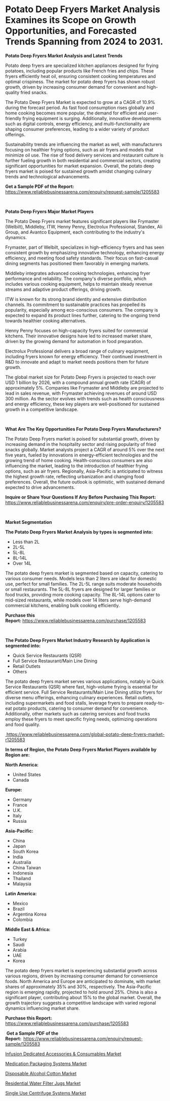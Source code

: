 <p><h1>Potato Deep Fryers Market Analysis Examines its Scope on Growth Opportunities, and Forecasted Trends Spanning from 2024 to 2031.</h1></p><p><strong>Potato Deep Fryers Market Analysis and Latest Trends</strong></p>
<p><p>Potato deep fryers are specialized kitchen appliances designed for frying potatoes, including popular products like French fries and chips. These fryers efficiently heat oil, ensuring consistent cooking temperatures and optimal crispiness. The market for potato deep fryers has shown robust growth, driven by increasing consumer demand for convenient and high-quality fried snacks. </p><p>The Potato Deep Fryers Market is expected to grow at a CAGR of 10.9% during the forecast period. As fast food consumption rises globally and home cooking becomes more popular, the demand for efficient and user-friendly frying equipment is surging. Additionally, innovative developments such as digital controls, energy efficiency, and multi-functionality are shaping consumer preferences, leading to a wider variety of product offerings. </p><p>Sustainability trends are influencing the market as well, with manufacturers focusing on healthier frying options, such as air fryers and models that minimize oil use. The rise of food delivery services and restaurant culture is further fueling growth in both residential and commercial sectors, creating significant opportunities for market expansion. Overall, the potato deep fryers market is poised for sustained growth amidst changing culinary trends and technological advancements.</p></p>
<p><strong>Get a Sample PDF of the Report:&nbsp;</strong> <a href="https://www.reliablebusinessarena.com/enquiry/request-sample/1205583?utm_campaign=1294&utm_medium=2&utm_source=Github&utm_content=ia&utm_term=16102024&utm_id=potato-deep-fryers">https://www.reliablebusinessarena.com/enquiry/request-sample/1205583</a></p>
<p>&nbsp;</p>
<p><strong>Potato Deep Fryers Major Market Players</strong></p>
<p><p>The Potato Deep Fryers market features significant players like Frymaster (Welbilt), Middleby, ITW, Henny Penny, Electrolux Professional, Standex, Ali Group, and Avantco Equipment, each contributing to the industry's dynamics. </p><p>Frymaster, part of Welbilt, specializes in high-efficiency fryers and has seen consistent growth by emphasizing innovative technology, enhancing energy efficiency, and meeting food safety standards. Their focus on fast-casual dining segments has positioned them favorably in emerging markets.</p><p>Middleby integrates advanced cooking technologies, enhancing fryer performance and reliability. The company's diverse portfolio, which includes various cooking equipment, helps to maintain steady revenue streams and adaptive product offerings, driving growth.</p><p>ITW is known for its strong brand identity and extensive distribution channels. Its commitment to sustainable practices has propelled its popularity, especially among eco-conscious consumers. The company is expected to expand its product lines further, catering to the ongoing trend towards healthier cooking alternatives.</p><p>Henny Penny focuses on high-capacity fryers suited for commercial kitchens. Their innovative designs have led to increased market share, driven by the growing demand for automation in food preparation.</p><p>Electrolux Professional delivers a broad range of culinary equipment, including fryers known for energy efficiency. Their continued investment in R&D to innovate and adapt to market needs positions them for future growth.</p><p>The global market size for Potato Deep Fryers is projected to reach over USD 1 billion by 2026, with a compound annual growth rate (CAGR) of approximately 5%. Companies like Frymaster and Middleby are projected to lead in sales revenue, with Frymaster achieving revenues of around USD 300 million. As the sector evolves with trends such as health consciousness and energy efficiency, these key players are well-positioned for sustained growth in a competitive landscape.</p></p>
<p>&nbsp;</p>
<p><strong>What Are The Key Opportunities For Potato Deep Fryers Manufacturers?</strong></p>
<p><p>The Potato Deep Fryers market is poised for substantial growth, driven by increasing demand in the hospitality sector and rising popularity of fried snacks globally. Market analysts project a CAGR of around 5% over the next five years, fueled by innovations in energy-efficient technologies and the growing trend of home cooking. Health-conscious consumers are also influencing the market, leading to the introduction of healthier frying options, such as air fryers. Regionally, Asia-Pacific is anticipated to witness the highest growth rate, reflecting urbanization and changing food preferences. Overall, the future outlook is optimistic, with sustained demand expected to drive advancements.</p></p>
<p><strong>Inquire or Share Your Questions If Any Before Purchasing This Report:</strong> <a href="https://www.reliablebusinessarena.com/enquiry/pre-order-enquiry/1205583?utm_campaign=1294&utm_medium=2&utm_source=Github&utm_content=ia&utm_term=16102024&utm_id=potato-deep-fryers">https://www.reliablebusinessarena.com/enquiry/pre-order-enquiry/1205583</a></p>
<p>&nbsp;</p>
<p><strong>Market Segmentation</strong></p>
<p><strong>The Potato Deep Fryers Market Analysis by types is segmented into:</strong></p>
<p><ul><li>Less than 2L</li><li>2L-5L</li><li>5L-8L</li><li>8L-14L</li><li>Over 14L</li></ul></p>
<p><p>The potato deep fryers market is segmented based on capacity, catering to various consumer needs. Models less than 2 liters are ideal for domestic use, perfect for small families. The 2L-5L range suits moderate households or small restaurants. The 5L-8L fryers are designed for larger families or food trucks, providing more cooking capacity. The 8L-14L options cater to mid-sized restaurants, while models over 14 liters serve high-demand commercial kitchens, enabling bulk cooking efficiently.</p></p>
<p><strong>Purchase this Report:&nbsp;</strong><a href="https://www.reliablebusinessarena.com/purchase/1205583?utm_campaign=1294&utm_medium=2&utm_source=Github&utm_content=ia&utm_term=16102024&utm_id=potato-deep-fryers">https://www.reliablebusinessarena.com/purchase/1205583</a></p>
<p>&nbsp;</p>
<p><strong>The Potato Deep Fryers Market Industry Research by Application is segmented into:</strong></p>
<p><ul><li>Quick Service Restaurants (QSR)</li><li>Full Service Restaurant/Main Line Dining</li><li>Retail Outlets</li><li>Others</li></ul></p>
<p><p>The potato deep fryers market serves various applications, notably in Quick Service Restaurants (QSR) where fast, high-volume frying is essential for efficient service. Full Service Restaurants/Main Line Dining utilize fryers for diverse menu offerings, enhancing culinary experiences. Retail outlets, including supermarkets and food stalls, leverage fryers to prepare ready-to-eat potato products, catering to consumer demand for convenience. Additionally, other markets such as catering services and food trucks employ these fryers to meet specific frying needs, optimizing operations and food quality.</p></p>
<p><a href="https://www.reliablebusinessarena.com/global-potato-deep-fryers-market-r1205583?utm_campaign=1294&utm_medium=2&utm_source=Github&utm_content=ia&utm_term=16102024&utm_id=potato-deep-fryers">&nbsp;https://www.reliablebusinessarena.com/global-potato-deep-fryers-market-r1205583</a></p>
<p><strong>In terms of Region, the Potato Deep Fryers Market Players available by Region are:</strong></p>
<p>
    <p> <strong> North America: </strong>
        <ul>
            <li>United States</li>
            <li>Canada</li>
        </ul>
        </p> 
    <p> <strong> Europe: </strong>
        <ul>
            <li>Germany</li>
            <li>France</li>
            <li>U.K.</li>
            <li>Italy</li>
            <li>Russia</li>
        </ul>
        </p> 
    <p> <strong> Asia-Pacific: </strong>
        <ul>
            <li>China</li>
            <li>Japan</li>
            <li>South Korea</li>
            <li>India</li>
            <li>Australia</li>
            <li>China Taiwan</li>
            <li>Indonesia</li>
            <li>Thailand</li>
            <li>Malaysia</li>
        </ul>
        </p> 
    <p> <strong> Latin America: </strong>
        <ul>
            <li>Mexico</li>
            <li>Brazil</li>
            <li>Argentina Korea</li>
            <li>Colombia</li>
        </ul>
        </p> 
    <p> <strong> Middle East & Africa: </strong>
        <ul>
            <li>Turkey</li>
            <li>Saudi</li>
            <li>Arabia</li>
            <li>UAE</li>
            <li>Korea</li>
        </ul>
    </p>
    </p>
<p><p>The potato deep fryers market is experiencing substantial growth across various regions, driven by increasing consumer demand for convenience foods. North America and Europe are anticipated to dominate, with market shares of approximately 35% and 30%, respectively. The Asia-Pacific region is emerging rapidly, projected to hold around 25%. China is also a significant player, contributing about 15% to the global market. Overall, the growth trajectory suggests a competitive landscape with varied regional dynamics influencing market share. </p></p>
<p><strong>Purchase this Report: </strong><a href="https://www.reliablebusinessarena.com/purchase/1205583?utm_campaign=1294&utm_medium=2&utm_source=Github&utm_content=ia&utm_term=16102024&utm_id=potato-deep-fryers">https://www.reliablebusinessarena.com/purchase/1205583</a></p>
<p>&nbsp;<strong>Get a Sample PDF of the Report:&nbsp;&nbsp;</strong><a href="https://www.reliablebusinessarena.com/enquiry/request-sample/1205583?utm_campaign=1294&utm_medium=2&utm_source=Github&utm_content=ia&utm_term=16102024&utm_id=potato-deep-fryers">https://www.reliablebusinessarena.com/enquiry/request-sample/1205583</a></p>
<p><strong></strong></p>
<p><p><a href="https://www.linkedin.com/pulse/unveiling-market-trends-global-infusion-dedicated-accessories-opiue?trk=public_post_embed_feed-article-content&utm_campaign=1294&utm_medium=2&utm_source=Github&utm_content=ia&utm_term=16102024&utm_id=potato-deep-fryers">Infusion Dedicated Accessories & Consumables Market</a></p><p><a href="https://www.linkedin.com/pulse/emerging-trends-medication-packaging-systems-market-global-ogw2e?trk=public_post_embed_feed-article-content&utm_campaign=1294&utm_medium=2&utm_source=Github&utm_content=ia&utm_term=16102024&utm_id=potato-deep-fryers">Medication Packaging Systems Market</a></p><p><a href="https://www.linkedin.com/pulse/disposable-alcohol-cotton-market-maturity-analysis-regional-ykuke?trk=public_post_embed_feed-article-content&utm_campaign=1294&utm_medium=2&utm_source=Github&utm_content=ia&utm_term=16102024&utm_id=potato-deep-fryers">Disposable Alcohol Cotton Market</a></p><p><a href="https://github.com/WillieWoodard/Market-Research-Report-List-6/blob/main/residential-water-filter-jugs-market.md?utm_campaign=1294&utm_medium=2&utm_source=Github&utm_content=ia&utm_term=16102024&utm_id=potato-deep-fryers">Residential Water Filter Jugs Market</a></p><p><a href="https://www.linkedin.com/pulse/global-single-use-centrifuge-systems-industry-analysis-share-zwube?trk=public_post_embed_feed-article-content&utm_campaign=1294&utm_medium=2&utm_source=Github&utm_content=ia&utm_term=16102024&utm_id=potato-deep-fryers">Single Use Centrifuge Systems Market</a></p></p>